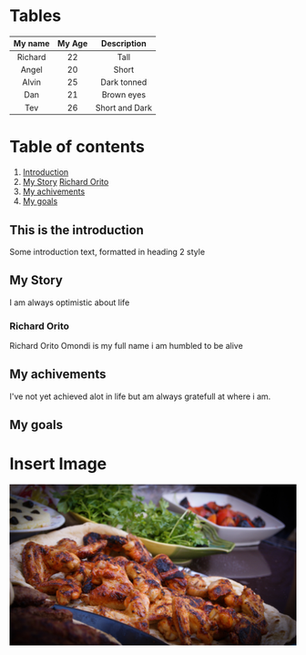 # Tables
|My name| My Age| Description|
:-------:| :-----:| :--------:|
Richard |22| Tall
Angel |20| Short
Alvin |25| Dark tonned
Dan |21| Brown eyes
Tev |26| Short and Dark


# Table of contents
1. [Introduction](#introduction)
2. [My Story](#paragraph1)
   [Richard Orito](#subparagraph1)
3. [My achivements](#paragraph2)
4. [My goals](#paragraph3)

## This is the introduction <a name="introduction"></a>
Some introduction text, formatted in heading 2 style

## My Story <a name="paragraph1"></a>
I am always optimistic about life

### Richard Orito <a name="subparagraph1"></a>
Richard Orito Omondi  is my full name
i am humbled to be alive

## My achivements <a name="paragraph2"></a>
I've not yet achieved alot in life but am always gratefull at where i am.

## My goals <a name="paragraph3"></a>


# Insert Image
![Image](friedchicken.jpg)

